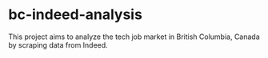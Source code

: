 # bc-indeed-analysis
 This project aims to analyze the tech job market in British Columbia, Canada by scraping data from Indeed.
